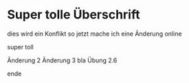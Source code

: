 # Super    tolle Überschrift
dies wird ein Konflikt
so jetzt mache ich eine Änderung online

super toll

Änderung 2
Änderung 3
bla
Übung 2.6

ende
